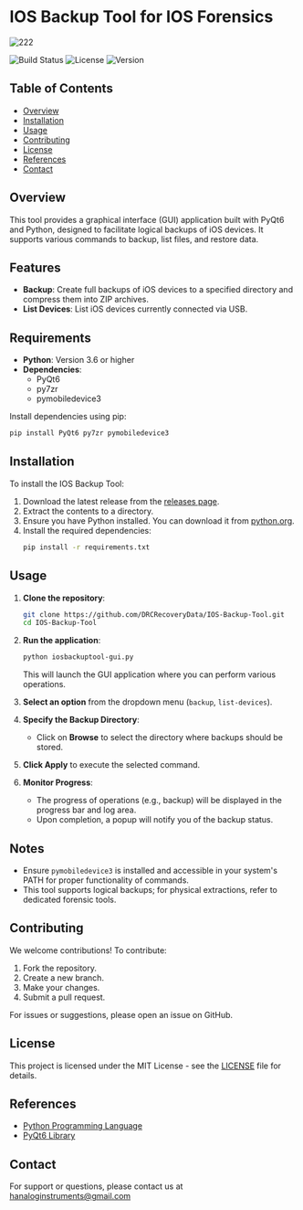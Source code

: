# IOS Backup Tool for IOS Forensics

![222](https://github.com/DRCRecoveryData/IOS-Backup-Tool/assets/85211068/f40f8112-eccc-428a-8ce7-1c6c5c7b4df8)

![Build Status](https://img.shields.io/github/actions/workflow/status/DRCRecoveryData/IOS-Backup-Tool/build.yml)
![License](https://img.shields.io/github/license/DRCRecoveryData/IOS-Backup-Tool)
![Version](https://img.shields.io/github/v/release/DRCRecoveryData/IOS-Backup-Tool)

## Table of Contents
- [Overview](#overview)
- [Installation](#installation)
- [Usage](#usage)
- [Contributing](#contributing)
- [License](#license)
- [References](#references)
- [Contact](#contact)

## Overview

This tool provides a graphical interface (GUI) application built with PyQt6 and Python, designed to facilitate logical backups of iOS devices. It supports various commands to backup, list files, and restore data.

## Features

- **Backup**: Create full backups of iOS devices to a specified directory and compress them into ZIP archives.
- **List Devices**: List iOS devices currently connected via USB.

## Requirements

- **Python**: Version 3.6 or higher
- **Dependencies**:
  - PyQt6
  - py7zr
  - pymobiledevice3

Install dependencies using pip:
```bash
pip install PyQt6 py7zr pymobiledevice3
```

## Installation

To install the IOS Backup Tool:

1. Download the latest release from the [releases page](https://github.com/DRCRecoveryData/IOS-Backup-Tool/releases).
2. Extract the contents to a directory.
3. Ensure you have Python installed. You can download it from [python.org](https://www.python.org/).
4. Install the required dependencies:
    ```sh
    pip install -r requirements.txt
    ```

## Usage

1. **Clone the repository**:
    ```bash
    git clone https://github.com/DRCRecoveryData/IOS-Backup-Tool.git
    cd IOS-Backup-Tool
    ```

2. **Run the application**:
    ```bash
    python iosbackuptool-gui.py
    ```
    This will launch the GUI application where you can perform various operations.

3. **Select an option** from the dropdown menu (`backup`, `list-devices`).

4. **Specify the Backup Directory**:
    - Click on **Browse** to select the directory where backups should be stored.

5. **Click Apply** to execute the selected command.

6. **Monitor Progress**:
    - The progress of operations (e.g., backup) will be displayed in the progress bar and log area.
    - Upon completion, a popup will notify you of the backup status.

## Notes

- Ensure `pymobiledevice3` is installed and accessible in your system's PATH for proper functionality of commands.
- This tool supports logical backups; for physical extractions, refer to dedicated forensic tools.

## Contributing

We welcome contributions! To contribute:

1. Fork the repository.
2. Create a new branch.
3. Make your changes.
4. Submit a pull request.

For issues or suggestions, please open an issue on GitHub.

## License

This project is licensed under the MIT License - see the [LICENSE](LICENSE) file for details.

## References

- [Python Programming Language](https://www.python.org/)
- [PyQt6 Library](https://pypi.org/project/PyQt6/)

## Contact

For support or questions, please contact us at [hanaloginstruments@gmail.com](mailto:hanaloginstruments@gmail.com)
